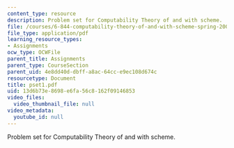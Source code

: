 ```yaml
---
content_type: resource
description: Problem set for Computability Theory of and with scheme.
file: /courses/6-844-computability-theory-of-and-with-scheme-spring-2003/13d6b73e8698e6fa56c8162f09146853_pset1.pdf
file_type: application/pdf
learning_resource_types:
- Assignments
ocw_type: OCWFile
parent_title: Assignments
parent_type: CourseSection
parent_uid: 4e8dd40d-dbff-a8ac-64cc-e9ec108d674c
resourcetype: Document
title: pset1.pdf
uid: 13d6b73e-8698-e6fa-56c8-162f09146853
video_files:
  video_thumbnail_file: null
video_metadata:
  youtube_id: null
---
```

Problem set for Computability Theory of and with scheme.

